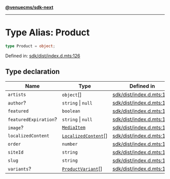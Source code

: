 [**@venuecms/sdk-next**](../Index.md)

***

# Type Alias: Product

```ts
type Product = object;
```

Defined in: [sdk/dist/index.d.mts:126](https://github.com/venuecms/sdk/blob/9df621babf2d64de41bd45733e16986e94017e8a/packages/sdk/dist/index.d.mts#L126)

## Type declaration

| Name | Type | Defined in |
| ------ | ------ | ------ |
| <a id="artists"></a> `artists` | `object`[] | [sdk/dist/index.d.mts:135](https://github.com/venuecms/sdk/blob/9df621babf2d64de41bd45733e16986e94017e8a/packages/sdk/dist/index.d.mts#L135) |
| <a id="author"></a> `author`? | `string` \| `null` | [sdk/dist/index.d.mts:132](https://github.com/venuecms/sdk/blob/9df621babf2d64de41bd45733e16986e94017e8a/packages/sdk/dist/index.d.mts#L132) |
| <a id="featured"></a> `featured` | `boolean` | [sdk/dist/index.d.mts:130](https://github.com/venuecms/sdk/blob/9df621babf2d64de41bd45733e16986e94017e8a/packages/sdk/dist/index.d.mts#L130) |
| <a id="featuredexpiration"></a> `featuredExpiration`? | `string` \| `null` | [sdk/dist/index.d.mts:131](https://github.com/venuecms/sdk/blob/9df621babf2d64de41bd45733e16986e94017e8a/packages/sdk/dist/index.d.mts#L131) |
| <a id="image"></a> `image`? | [`MediaItem`](MediaItem.md) | [sdk/dist/index.d.mts:133](https://github.com/venuecms/sdk/blob/9df621babf2d64de41bd45733e16986e94017e8a/packages/sdk/dist/index.d.mts#L133) |
| <a id="localizedcontent"></a> `localizedContent` | [`LocalizedContent`](LocalizedContent.md)[] | [sdk/dist/index.d.mts:134](https://github.com/venuecms/sdk/blob/9df621babf2d64de41bd45733e16986e94017e8a/packages/sdk/dist/index.d.mts#L134) |
| <a id="order"></a> `order` | `number` | [sdk/dist/index.d.mts:129](https://github.com/venuecms/sdk/blob/9df621babf2d64de41bd45733e16986e94017e8a/packages/sdk/dist/index.d.mts#L129) |
| <a id="siteid"></a> `siteId` | `string` | [sdk/dist/index.d.mts:127](https://github.com/venuecms/sdk/blob/9df621babf2d64de41bd45733e16986e94017e8a/packages/sdk/dist/index.d.mts#L127) |
| <a id="slug"></a> `slug` | `string` | [sdk/dist/index.d.mts:128](https://github.com/venuecms/sdk/blob/9df621babf2d64de41bd45733e16986e94017e8a/packages/sdk/dist/index.d.mts#L128) |
| <a id="variants"></a> `variants`? | [`ProductVariant`](ProductVariant.md)[] | [sdk/dist/index.d.mts:138](https://github.com/venuecms/sdk/blob/9df621babf2d64de41bd45733e16986e94017e8a/packages/sdk/dist/index.d.mts#L138) |
